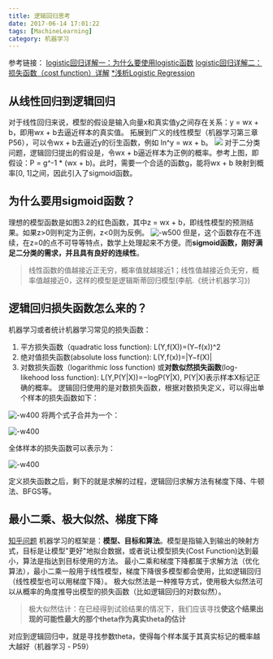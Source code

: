 ```yaml
---
title: 逻辑回归思考
date: 2017-06-14 17:01:22
tags: [MachineLearning]
category: 机器学习
---
```

参考链接：
[logistic回归详解一：为什么要使用logistic函数](http://blog.csdn.net/bitcarmanlee/article/details/51154481)
[logistic回归详解二：损失函数（cost function）详解](http://blog.csdn.net/bitcarmanlee/article/details/51165444)
[*浅析Logistic Regression](https://chenrudan.github.io/blog/2016/01/09/logisticregression.html)
## 从线性回归到逻辑回归
对于线性回归来说，模型的假设是输入向量x和真实值y之间存在关系：y = wx + b，即用wx + b去逼近样本的真实值。
拓展到广义的线性模型（机器学习第三章P56），可以令wx + b去逼近y的衍生函数，例如 ln^y = wx + b。
![](https://longlog-1300108443.cos.ap-beijing.myqcloud.com/before2019/2017-06-14-14973232448037.jpg)
对于二分类问题，逻辑回归提出的假设是，令wx + b逼近样本为正例的概率。参考上图，即假设：P = g^-1 * (wx + b)。此时，需要一个合适的函数g，能将wx + b 映射到概率[0, 1]之间，因此引入了sigmoid函数。

## 为什么要用sigmoid函数？
理想的模型函数是如图3.2的红色函数，其中z = wx + b，即线性模型的预测结果。如果z>0则判定为正例，z<0则为反例。
![-w500](https://longlog-1300108443.cos.ap-beijing.myqcloud.com/before2019/2017-06-14-14972714947069.jpg)
但是，这个函数存在不连续，在z=0的点不可导等特点，数学上处理起来不方便。而**sigmoid函数，刚好满足二分类的需求，并且具有良好的连续性**。
>线性函数的值越接近正无穷，概率值就越接近1；线性值越接近负无穷，概率值越接近0，这样的模型是逻辑斯蒂回归模型(李航.《统计机器学习》)

## 逻辑回归损失函数怎么来的？
机器学习或者统计机器学习常见的损失函数：

1. 平方损失函数（quadratic loss function): L(Y,f(X))=(Y−f(x))^2
2. 绝对值损失函数(absolute loss function): L(Y,f(x))=|Y−f(X)|
3. 对数损失函数（logarithmic loss function) 或**对数似然损失函数**(log-likehood loss function):
L(Y,P(Y|X))=−logP(Y|X), P(Y|X)表示样本X标记正确的概率。
逻辑回归使用的是对数损失函数，根据对数损失定义，可以得出单个样本的损失函数如下：

![-w400](https://longlog-1300108443.cos.ap-beijing.myqcloud.com/before2019/2017-06-14-14973239587272.jpg)
将两个式子合并为一个：

![-w400](https://longlog-1300108443.cos.ap-beijing.myqcloud.com/before2019/2017-06-14-14973241686186.jpg)

全体样本的损失函数可以表示为：

![-w400](https://longlog-1300108443.cos.ap-beijing.myqcloud.com/before2019/2017-06-14-14973241924422.jpg)

定义损失函数之后，剩下的就是求解的过程，逻辑回归求解方法有梯度下降、牛顿法、BFGS等。
## 最小二乘、极大似然、梯度下降
[知乎问题](https://www.zhihu.com/question/24900876)
机器学习的框架是：**模型、目标和算法**。模型是指输入到输出的映射方式，目标是让模型"更好"地拟合数据，或者说让模型损失(Cost Function)达到最小，算法是指达到目标使用的方法。
最小二乘和梯度下降都属于求解方法（优化算法），最小二乘一般用于线性模型，梯度下降很多模型都会使用，比如逻辑回归（线性模型也可以用梯度下降）。
极大似然法是一种推导方式，使用极大似然法可以从概率的角度推导出模型的损失函数（比如逻辑回归的对数似然）。
>极大似然估计：在已经得到试验结果的情况下，我们应该寻找**使这个结果出现的可能性最大的那个theta作为真实theta的估计**

对应到逻辑回归中，就是寻找参数theta，使得每个样本属于其真实标记的概率越大越好（机器学习 - P59）



